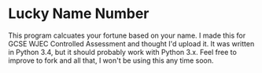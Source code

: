 # Lucky Name Number

This program calcuates your fortune based on your name. I made this for GCSE WJEC Controlled Assessment and thought I'd upload it. It was written in Python 3.4, but it should probably work with Python 3.x. Feel free to improve to fork and all that, I won't be using this any time soon. 
